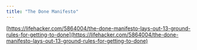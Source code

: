 ```yaml
---
title: "The Done Manifesto"
---
```



[https://lifehacker.com/5864004/the-done-manifesto-lays-out-13-ground-rules-for-getting-to-done](https://lifehacker.com/5864004/the-done-manifesto-lays-out-13-ground-rules-for-getting-to-done)
